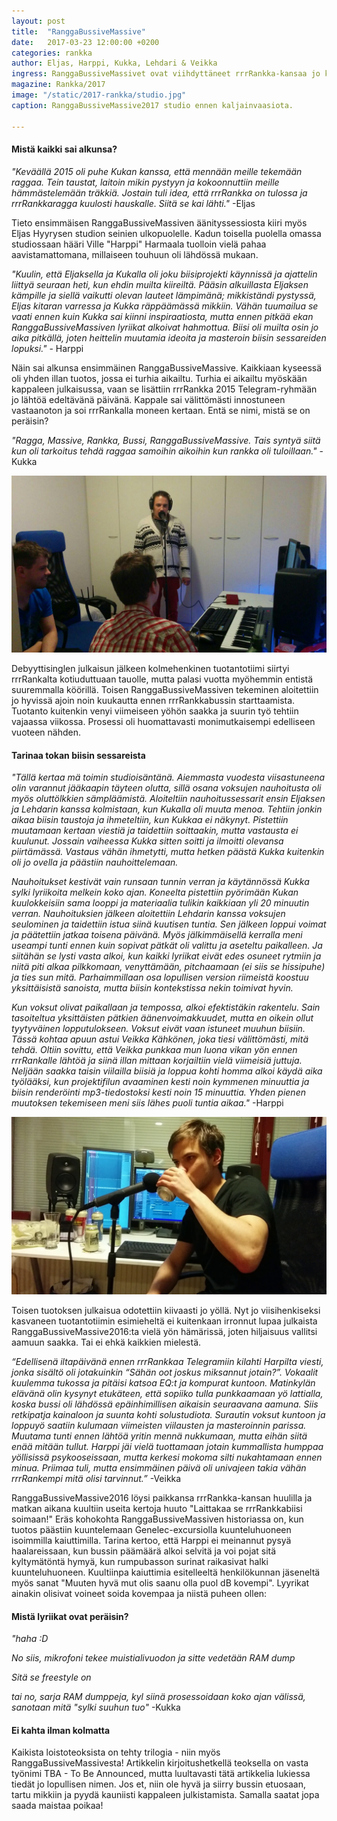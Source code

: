 ```yaml
---
layout: post
title:  "RanggaBussiveMassive"
date:   2017-03-23 12:00:00 +0200
categories: rankka
author: Eljas, Harppi, Kukka, Lehdari & Veikka
ingress: RanggaBussiveMassivet ovat viihdyttäneet rrrRankka-kansaa jo kahden vuoden ajan päättömillä ideoillaan ja piikikkäillä lyriikoillaan. Ne raikaavat bussissa, valvottavat makuupussiin kääriytyneitä matkaajia ja virittävät rrrRankalle jonottavat tunnelmaan. Mutta mistä kaikki sai alkunsa? Mistä Kukan kuuluisat lyriikat ovat peräisin? Kuka tuotoksia oikeasti tehtailee? Tämä artikkeli vastaa näihin kysymyksiin ja valottaa RanggaBussiveMassiven herkkää luomisprosessia!
magazine: Rankka/2017
image: "/static/2017-rankka/studio.jpg"
caption: RanggaBussiveMassive2017 studio ennen kaljainvaasiota.

---
```


#### Mistä kaikki sai alkunsa?

*"Keväällä 2015 oli puhe Kukan kanssa, että mennään meille tekemään raggaa. Tein taustat, laitoin mikin pystyyn ja kokoonnuttiin meille hämmästelemään träkkiä. Jostain tuli idea, että rrrRankka on tulossa ja rrrRankkaragga kuulosti hauskalle. Siitä se kai lähti."* -Eljas

Tieto ensimmäisen RanggaBussiveMassiven äänityssessiosta kiiri myös Eljas Hyyrysen studion seinien ulkopuolelle. Kadun toisella puolella omassa studiossaan hääri Ville "Harppi" Harmaala tuolloin vielä pahaa aavistamattomana, millaiseen touhuun oli lähdössä mukaan.

*"Kuulin, että Eljaksella ja Kukalla oli joku biisiprojekti käynnissä ja ajattelin liittyä seuraan heti, kun ehdin muilta kiireiltä. Pääsin alkuillasta Eljaksen kämpille ja siellä vaikutti olevan lauteet lämpimänä; mikkiständi pystyssä, Eljas kitaran varressa ja Kukka räppäämässä mikkiin. Vähän tuumailua se vaati ennen kuin Kukka sai kiinni inspiraatiosta, mutta ennen pitkää ekan RanggaBussiveMassiven lyriikat alkoivat hahmottua. Biisi oli muilta osin jo aika pitkällä, joten heittelin muutamia ideoita ja masteroin biisin sessareiden lopuksi."* - Harppi

Näin sai alkunsa ensimmäinen RanggaBussiveMassive. Kaikkiaan kyseessä oli yhden illan tuotos, jossa ei turhia aikailtu. Turhia ei aikailtu myöskään kappaleen julkaisussa, vaan se lisättiin rrrRankka 2015 Telegram-ryhmään jo lähtöä edeltävänä päivänä. Kappale sai välittömästi innostuneen vastaanoton ja soi rrrRankalla moneen kertaan. Entä se nimi, mistä se on peräisin?

*"Ragga, Massive, Rankka, Bussi, RanggaBussiveMassive. Tais syntyä siitä kun oli tarkoitus tehdä raggaa samoihin aikoihin kun rankka oli tuloillaan."* -Kukka

![](/static/2017-rankka/kukka.jpg)

Debyyttisinglen julkaisun jälkeen kolmehenkinen tuotantotiimi siirtyi rrrRankalta kotiuduttuaan tauolle, mutta palasi vuotta myöhemmin entistä suuremmalla köörillä. Toisen RanggaBussiveMassiven tekeminen aloitettiin jo hyvissä ajoin noin kuukautta ennen rrrRankkabussin starttaamista. Tuotanto kuitenkin venyi viimeiseen yöhön saakka ja suurin työ tehtiin vajaassa viikossa. Prosessi oli huomattavasti monimutkaisempi edelliseen vuoteen nähden.

#### Tarinaa tokan biisin sessareista

*"Tällä kertaa mä toimin studioisäntänä. Aiemmasta vuodesta viisastuneena olin varannut jääkaapin täyteen olutta, sillä osana voksujen nauhoitusta oli myös oluttölkkien sämpläämistä. Aloiteltiin nauhoitussessarit ensin Eljaksen ja Lehdarin kanssa kolmistaan, kun Kukalla oli muuta menoa. Tehtiin jonkin aikaa biisin taustoja ja ihmeteltiin, kun Kukkaa ei näkynyt. Pistettiin muutamaan kertaan viestiä ja taidettiin soittaakin, mutta vastausta ei kuulunut. Jossain vaiheessa Kukka sitten soitti ja ilmoitti olevansa piirtämässä. Vastaus vähän ihmetytti, mutta hetken päästä Kukka kuitenkin oli jo ovella ja päästiin nauhoittelemaan.*

*Nauhoitukset kestivät vain runsaan tunnin verran ja käytännössä Kukka sylki lyriikoita melkein koko ajan. Koneelta pistettiin pyörimään Kukan kuulokkeisiin sama looppi ja materiaalia tulikin kaikkiaan yli 20 minuutin verran. Nauhoituksien jälkeen aloitettiin Lehdarin kanssa voksujen seulominen ja taidettiin istua siinä kuutisen tuntia. Sen jälkeen loppui voimat ja päätettiin jatkaa toisena päivänä. Myös jälkimmäisellä kerralla meni useampi tunti ennen kuin sopivat pätkät oli valittu ja aseteltu paikalleen. Ja siitähän se lysti vasta alkoi, kun kaikki lyriikat eivät edes osuneet rytmiin ja niitä piti alkaa pilkkomaan, venyttämään, pitchaamaan (ei siis se hissipuhe) ja ties sun mitä. Parhaimmillaan osa lopullisen version riimeistä koostuu yksittäisistä sanoista, mutta biisin kontekstissa nekin toimivat hyvin.*

*Kun voksut olivat paikallaan ja tempossa, alkoi efektistäkin rakentelu. Sain tasoiteltua yksittäisten pätkien äänenvoimakkuudet, mutta en oikein ollut tyytyväinen lopputulokseen. Voksut eivät vaan istuneet muuhun biisiin. Tässä kohtaa apuun astui Veikka Kähkönen, joka tiesi välittömästi, mitä tehdä. Oltiin sovittu, että Veikka punkkaa mun luona vikan yön ennen rrrRankalle lähtöä ja siinä illan mittaan korjailtiin vielä viimeisiä juttuja. Neljään saakka taisin viilailla biisiä ja loppua kohti homma alkoi käydä aika työlääksi, kun projektifilun avaaminen kesti noin kymmenen minuuttia ja biisin renderöinti mp3-tiedostoksi kesti noin 15 minuuttia. Yhden pienen muutoksen tekemiseen meni siis lähes puoli tuntia aikaa."* -Harppi

![](/static/2017-rankka/lehdar.jpg)

Toisen tuotoksen julkaisua odotettiin kiivaasti jo yöllä. Nyt jo viisihenkiseksi kasvaneen tuotantotiimin esimieheltä ei kuitenkaan irronnut lupaa julkaista RanggaBussiveMassive2016:ta vielä yön hämärissä, joten hiljaisuus vallitsi aamuun saakka. Tai ei ehkä kaikkien mielestä.

*“Edellisenä iltapäivänä ennen rrrRankkaa Telegramiin kilahti Harpilta viesti, jonka sisältö oli jotakuinkin “Sähän oot joskus miksannut jotain?”. Vokaalit kuulemma tukossa ja pitäisi katsoa EQ:t ja kompurat kuntoon. Matinkylän elävänä olin kysynyt etukäteen, että sopiiko tulla punkkaamaan yö lattialla, koska bussi oli lähdössä epäinhimillisen aikaisin seuraavana aamuna. Siis retkipatja kainaloon ja suunta kohti solustudiota. Surautin voksut kuntoon ja loppuyö saatiin kulumaan viimeisten viilausten ja masteroinnin parissa. Muutama tunti ennen lähtöä yritin mennä nukkumaan, mutta eihän siitä enää mitään tullut. Harppi jäi vielä tuottamaan jotain kummallista humppaa yöllisissä psykooseissaan, mutta kerkesi mokoma silti nukahtamaan ennen minua. Priimaa tuli, mutta ensimmäinen päivä oli univajeen takia vähän rrrRankempi mitä olisi tarvinnut.”* -Veikka

RanggaBussiveMassive2016 löysi paikkansa rrrRankka-kansan huulilla ja matkan aikana kuultiin useita kertoja huuto "Laittakaa se rrrRankkabiisi soimaan!" Eräs kohokohta RanggaBussiveMassiven historiassa on, kun tuotos päästiin kuuntelemaan Genelec-excursiolla kuunteluhuoneen isoimmilla kaiuttimilla. Tarina kertoo, että Harppi ei meinannut pysyä haalareissaan, kun bussin päämäärä alkoi selvitä ja voi pojat sitä kyltymätöntä hymyä, kun rumpubasson surinat raikasivat halki kuunteluhuoneen. Kuultiinpa kaiuttimia esitelleeltä henkilökunnan jäseneltä myös sanat "Muuten hyvä mut olis saanu olla puol dB kovempi". Lyyrikat ainakin olisivat voineet soida kovempaa ja niistä puheen ollen:

#### Mistä lyriikat ovat peräisin?

*"haha :D*

*No siis, mikrofoni tekee muistialivuodon ja sitte vedetään RAM dump*

*Sitä se freestyle on*

*tai no, sarja RAM dumppeja, kyl siinä prosessoidaan koko ajan välissä, sanotaan mitä "sylki suuhun tuo"* -Kukka

#### Ei kahta ilman kolmatta

Kaikista loistoteoksista on tehty trilogia - niin myös RanggaBussiveMassivesta! Artikkelin kirjoitushetkellä teoksella on vasta työnimi TBA - To Be Announced, mutta luultavasti tätä artikkelia lukiessa tiedät jo lopullisen nimen. Jos et, niin ole hyvä ja siirry bussin etuosaan, tartu mikkiin ja pyydä kauniisti kappaleen julkistamista. Samalla saatat jopa saada maistaa poikaa!
